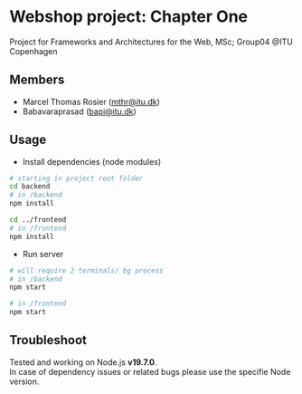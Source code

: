 # Webshop project: Chapter One

Project for Frameworks and Architectures for the Web, MSc; Group04 @ITU Copenhagen

## Members

- Marcel Thomas Rosier (mthr@itu.dk)
- Babavaraprasad (bapi@itu.dk)

## Usage

- Install dependencies (node modules)

```sh
# starting in project root folder
cd backend
# in /backend
npm install

cd ../frontend
# in /frontend
npm install
```

- Run server

```sh
# will require 2 terminals/ bg process
# in /backend
npm start

# in /frontend
npm start
```

## Troubleshoot

Tested and working on Node.js **v19.7.0**.  
In case of dependency issues or related bugs please use the specifie Node version.
